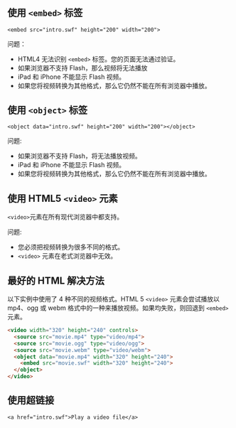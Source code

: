 #

## 使用 `<embed>` 标签

`<embed src="intro.swf" height="200" width="200">`

问题：

- HTML4 无法识别 `<embed>` 标签。您的页面无法通过验证。
- 如果浏览器不支持 Flash，那么视频将无法播放
- iPad 和 iPhone 不能显示 Flash 视频。
- 如果您将视频转换为其他格式，那么它仍然不能在所有浏览器中播放。

## 使用 `<object>` 标签

`<object data="intro.swf" height="200" width="200"></object>`

问题:

- 如果浏览器不支持 Flash，将无法播放视频。
- iPad 和 iPhone 不能显示 Flash 视频。
- 如果您将视频转换为其他格式，那么它仍然不能在所有浏览器中播放。

## 使用 HTML5 `<video>` 元素

`<video>`元素在所有现代浏览器中都支持。

问题:

- 您必须把视频转换为很多不同的格式。
- `<video>` 元素在老式浏览器中无效。

## 最好的 HTML 解决方法

以下实例中使用了 4 种不同的视频格式。HTML 5 `<video>` 元素会尝试播放以 mp4、ogg 或 webm 格式中的一种来播放视频。如果均失败，则回退到 `<embed>` 元素。

```html
<video width="320" height="240" controls>
  <source src="movie.mp4" type="video/mp4">
  <source src="movie.ogg" type="video/ogg">
  <source src="movie.webm" type="video/webm">
  <object data="movie.mp4" width="320" height="240">
    <embed src="movie.swf" width="320" height="240">
  </object>
</video>
```

## 使用超链接

`<a href="intro.swf">Play a video file</a>`
